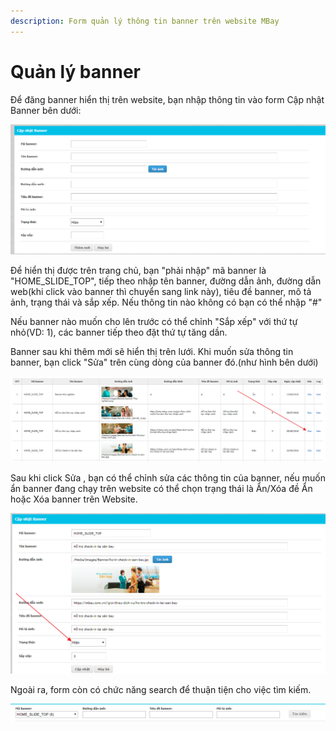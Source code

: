 ```yaml
---
description: Form quản lý thông tin banner trên website MBay
---
```


# Quản lý banner

Để đăng banner hiển thị trên website, bạn nhập thông tin vào form Cập nhật Banner bên dưới:

![H&#xEC;nh 1: Form c&#x1EAD;p nh&#x1EAD;t Banner](../../.gitbook/assets/image%20%2845%29.png)

Để hiển thị được trên trang chủ, bạn "phải nhập" mã banner là "HOME\_SLIDE\_TOP", tiếp theo nhập tên banner, đường dẫn ảnh, đường dẫn web\(khi click vào banner thì chuyển sang link này\), tiêu đề banner, mô tả ảnh, trạng thái và sắp xếp. Nếu thông tin nào không có bạn có thể nhập "\#"

Nếu banner nào muốn cho lên trước có thể chỉnh "Sắp xếp" với thứ tự nhỏ\(VD: 1\), các banner tiếp theo đặt thứ tự tăng dần. 

Banner sau khi thêm mới sẽ hiển thị trên lưới. Khi muốn sửa thông tin banner, bạn click "Sửa" trên cùng dòng của banner đó.\(như hình bên dưới\)

![H&#xEC;nh 2: Click S&#x1EED;a th&#xF4;ng tin banner](../../.gitbook/assets/image%20%2851%29.png)

Sau khi click Sửa , bạn có thể chỉnh sửa các thông tin của banner, nếu muốn ẩn banner đang chạy trên website có thể chọn trạng thái là Ẩn/Xóa đề Ẩn hoặc Xóa banner trên Website.

![](../../.gitbook/assets/image%20%2864%29.png)

Ngoài ra, form còn có chức năng search để thuận tiện cho việc tìm kiếm.

![H&#xEC;nh 3: Khung search Banner](../../.gitbook/assets/image%20%2837%29.png)

